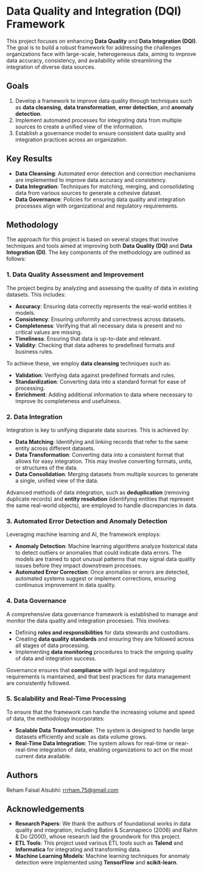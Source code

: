 # **Data Quality and Integration (DQI) Framework**

This project focuses on enhancing **Data Quality** and **Data Integration (DQI)**. The goal is to build a robust framework for addressing the challenges organizations face with large-scale, heterogeneous data, aiming to improve data accuracy, consistency, and availability while streamlining the integration of diverse data sources.

## **Goals**

1. Develop a framework to improve data quality through techniques such as **data cleansing**, **data transformation**, **error detection**, and **anomaly detection**.
2. Implement automated processes for integrating data from multiple sources to create a unified view of the information.
3. Establish a governance model to ensure consistent data quality and integration practices across an organization.

## **Key Results**

- **Data Cleansing**: Automated error detection and correction mechanisms are implemented to improve data accuracy and consistency.
- **Data Integration**: Techniques for matching, merging, and consolidating data from various sources to generate a cohesive dataset.
- **Data Governance**: Policies for ensuring data quality and integration processes align with organizational and regulatory requirements.

## **Methodology**

The approach for this project is based on several stages that involve techniques and tools aimed at improving both **Data Quality (DQ)** and **Data Integration (DI)**. The key components of the methodology are outlined as follows:

### 1. **Data Quality Assessment and Improvement**

   The project begins by analyzing and assessing the quality of data in existing datasets. This includes:
   - **Accuracy**: Ensuring data correctly represents the real-world entities it models.
   - **Consistency**: Ensuring uniformity and correctness across datasets.
   - **Completeness**: Verifying that all necessary data is present and no critical values are missing.
   - **Timeliness**: Ensuring that data is up-to-date and relevant.
   - **Validity**: Checking that data adheres to predefined formats and business rules.

   To achieve these, we employ **data cleansing** techniques such as:
   - **Validation**: Verifying data against predefined formats and rules.
   - **Standardization**: Converting data into a standard format for ease of processing.
   - **Enrichment**: Adding additional information to data where necessary to improve its completeness and usefulness.

### 2. **Data Integration**

   Integration is key to unifying disparate data sources. This is achieved by:
   - **Data Matching**: Identifying and linking records that refer to the same entity across different datasets.
   - **Data Transformation**: Converting data into a consistent format that allows for easy integration. This may involve converting formats, units, or structures of the data.
   - **Data Consolidation**: Merging datasets from multiple sources to generate a single, unified view of the data.

   Advanced methods of data integration, such as **deduplication** (removing duplicate records) and **entity resolution** (identifying entities that represent the same real-world objects), are employed to handle discrepancies in data.

### 3. **Automated Error Detection and Anomaly Detection**

   Leveraging machine learning and AI, the framework employs:
   - **Anomaly Detection**: Machine learning algorithms analyze historical data to detect outliers or anomalies that could indicate data errors. The models are trained to spot unusual patterns that may signal data quality issues before they impact downstream processes.
   - **Automated Error Correction**: Once anomalies or errors are detected, automated systems suggest or implement corrections, ensuring continuous improvement in data quality.

### 4. **Data Governance**

   A comprehensive data governance framework is established to manage and monitor the data quality and integration processes. This involves:
   - Defining **roles and responsibilities** for data stewards and custodians.
   - Creating **data quality standards** and ensuring they are followed across all stages of data processing.
   - Implementing **data monitoring** procedures to track the ongoing quality of data and integration success.

   Governance ensures that **compliance** with legal and regulatory requirements is maintained, and that best practices for data management are consistently followed.

### 5. **Scalability and Real-Time Processing**

   To ensure that the framework can handle the increasing volume and speed of data, the methodology incorporates:
   - **Scalable Data Transformation**: The system is designed to handle large datasets efficiently and scale as data volume grows.
   - **Real-Time Data Integration**: The system allows for real-time or near-real-time integration of data, enabling organizations to act on the most current data available.

## **Authors**

Reham Faisal Alsubhi: rrrham.75@gmail.com

## **Acknowledgements**

- **Research Papers**: We thank the authors of foundational works in data quality and integration, including Batini & Scannapieco (2006) and Rahm & Do (2000), whose research laid the groundwork for this project.
- **ETL Tools**: This project used various ETL tools such as **Talend** and **Informatica** for integrating and transforming data.
- **Machine Learning Models**: Machine learning techniques for anomaly detection were implemented using **TensorFlow** and **scikit-learn**.

